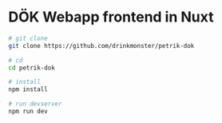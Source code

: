 # DÖK Webapp frontend in Nuxt

```bash
# git clone
git clone https://github.com/drinkmonster/petrik-dok

# cd
cd petrik-dok

# install
npm install

# run devserver
npm run dev
```